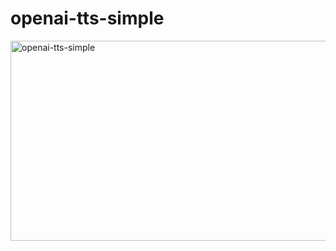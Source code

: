 # openai-tts-simple

<img src="https://socialify.git.ci/kai0310/openai-tts-simple/image?font=Inter&name=1&owner=1&theme=Auto" alt="openai-tts-simple" width="640" height="320" />
